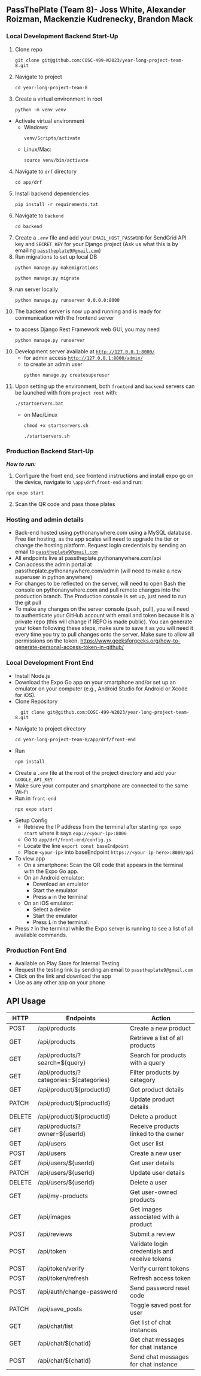 ## PassThePlate (Team 8)- Joss White, Alexander Roizman, Mackenzie Kudrenecky, Brandon Mack

### Local Development Backend Start-Up

1. Clone repo
    ```
    git clone git@github.com:COSC-499-W2023/year-long-project-team-8.git
    ```
2. Navigate to project
    ```
    cd year-long-project-team-8
    ```
3. Create a virtual environment in root
    ```
    python -m venv venv
    ```
- Activate virtual environment
    - Windows:
      ```
      venv/Scripts/activate
      ```
    - Linux/Mac:
      ```
      source venv/bin/activate
      ```
4. Navigate to `drf` directory
    ```
    cd app/drf
    ```
5. Install backend dependencies
    ```
    pip install -r requirements.txt
    ```
6. Navigate to `backend`
    ```
    cd backend
    ```
7. Create a `.env` file and add your `EMAIL_HOST_PASSWORD` for SendGrid API key and `SECRET_KEY` for your Django project (Ask us what this is by emailing [`passtheplate9@gmail.com`](mailto:passtheplate9@gmail.com))
8. Run migrations to set up local DB
    ```
    python manage.py makemigrations
    ```
    ```
    python manage.py migrate
    ```
8. run server locally
    ```
    python manage.py runserver 0.0.0.0:8000
    ```
9. The backend server is now up and running and is ready for communication with the frontend server
- to access Django Rest Framework web GUI, you may need
    ```
    python manage.py runserver
    ```
10. Development server available at [`http://127.0.0.1:8000/`](http://127.0.0.1:8000/admin/)
    - for admin access [`http://127.0.0.1:8000/admin/`](http://127.0.0.1:8000/admin/)
    - to create an admin user
      ```
      python manage.py createsuperuser
      ```
11. Upon setting up the environment, both `frontend` and `backend` servers can be launched with from `project root` with:
    ```
    ./startservers.bat
    ```
    - on Mac/Linux
      ```
      chmod +x startservers.sh
      ```
      ```
      ./startservers.sh
      ```

### Production Backend Start-Up

***How to run:***

1. Configure the front end, see frontend instructions and install expo go on the device, navigate to `\app\drf\front-end` and run: 
```
npx expo start
```

2. Scan the QR code and pass those plates

### Hosting and admin details

- Back-end hosted using pythonanywhere.com using a MySQL
database. Free tier hosting, as the app scales will need to upgrade the tier or change the hosting platform. Request login credentials by sending an email to [`passtheplate9@gmail.com`](mailto:passtheplate9@gmail.com)
- All endpoints live at passtheplate.pythonanywhere.com/api
- Can access the admin portal at passtheplate.pythonanywhere.com/admin (will need to make a new superuser in python anywhere)
- For changes to be reflected on the server, will need to open
Bash the console on pythonanywhere.com and pull remote changes into the production branch. The Production console is set up, just need to run the git pull
- To make any changes on the server console (push,
pull), you will need to authenticate your GitHub account with email and token because it is a private repo (this will change if REPO is made public). You can generate your token following these steps, make sure to save it as you will need it every time you try to pull changes onto the server. Make sure to allow all permissions on the token. https://www.geeksforgeeks.org/how-to-generate-personal-access-token-in-github/

### Local Development Front End

- Install Node.js
- Download the Expo Go app on your smartphone and/or set up an emulator on your computer (e.g., Android Studio for Android or Xcode for iOS).
- Clone Repository
  ```
    git clone git@github.com:COSC-499-W2023/year-long-project-team-8.git
  ```
- Navigate to project directory
  ```
  cd year-long-project-team-8/app/drf/front-end
  ```
- Run
  ```
  npm install
  ```
- Create a `.env` file at the root of the project directory and add your `GOOGLE_API_KEY`
- Make sure your computer and smartphone are connected to the same Wi-Fi
- Run in `front-end`
  ```
  npx expo start
  ```
- Setup Config
    - Retrieve the IP address from the terminal after starting `npx expo start` where it says `exp://<your-ip>:8000`
    - Go to `app/drf/front-end/config.js`
    - Locate the line `export const baseEndpoint`
    - Place `<your-ip>` into baseEndpoint `https://<your-ip-here>:8000/api`
- To view app
    - On a smartphone: Scan the QR code that appears in the terminal with the Expo Go app.
    - On an Android emulator:
        - Download an emulator
        - Start the emulator
        - Press **`a`** in the terminal
    - On an iOS emulator:
        - Select a device
        - Start the emulator
        - Press **`i`** in the terminal.
- Press **`?`** in the terminal while the Expo server is running to see a list of all available commands.

### Production Font End

- Available on Play Store for Internal Testing
- Request the testing link by sending an email to `passtheplate9@gmail.com`
- Click on the link and download the app
- Use as any other app on your phone

## API Usage
| HTTP | Endpoints | Action |
| --- | --- | --- |
| POST | /api/products | Create a new product |
| GET | /api/products | Retrieve a list of all products |
| GET | /api/products/?search=${query} | Search for products with a query |
| GET | /api/products/?categories=${categories} | Filter products by category |
| GET | /api/product/${productId} | Get product details |
| PATCH | /api/product/${productId} | Update product details |
| DELETE | /api/product/${productId} | Delete a product |
| GET | /api/products/?owner=${userId} | Receive products linked to the owner |
| GET | /api/users | Get user list |
| POST | /api/users | Create a new user |
| GET | /api/users/${userId} | Get user details |
| PATCH | /api/users/${userId} | Update user details |
| DELETE | /api/users/${userId} | Delete a user |
| GET | /api/my-products | Get user-owned products |
| GET | /api/images | Get images associated with a product |
| POST | /api/reviews | Submit a review |
| POST | /api/token | Validate login credentials and receive tokens |
| POST | /api/token/verify | Verify current tokens |
| POST | /api/token/refresh | Refresh access token |
| POST | /api/auth/change-password | Send password reset code |
| PATCH | /api/save_posts | Toggle saved post for user |
| GET | /api/chat/list | Get list of chat instances |
| GET | /api/chat/${chatId} | Get chat messages for chat instance |
| POST | /api/chat/${chatId} | Send chat messages for chat instance |


